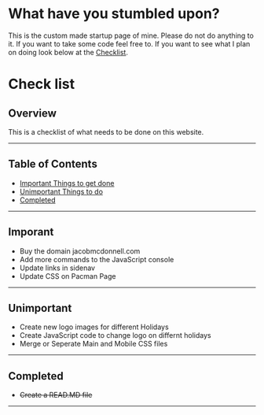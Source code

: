 # What have you stumbled upon?

This is the custom made startup page of mine. Please do not do anything to it. If you want to take some code feel free to. If you want to see what I plan on doing look below at the [Checklist](#check-list). 

# Check list

## Overview

This is a checklist of what needs to be done on this website.

***

## Table of Contents

- [Important Things to get done](#Imporant)
- [Unimportant Things to do](#Unimportant)
- [Completed](#Completed)

***

## Imporant

- Buy the domain jacobmcdonnell.com
- Add more commands to the JavaScript console
- Update links in sidenav
- Update CSS on Pacman Page

***

## Unimportant

- Create new logo images for different Holidays
- Create JavaScript code to change logo on differnt holidays
- Merge or Seperate Main and Mobile CSS files

***

## Completed

- ~~Create a READ.MD file~~

***
